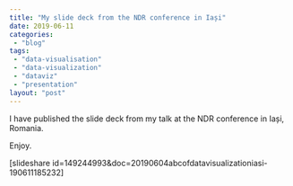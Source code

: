 ```yaml
---
title: "My slide deck from the NDR conference in Iași"
date: 2019-06-11
categories: 
 - "blog"
tags: 
 - "data-visualisation"
 - "data-visualization"
 - "dataviz"
 - "presentation"
layout: "post"
---
```


I have published the slide deck from my talk at the NDR conference in Iași, Romania. 

Enjoy.

[slideshare id=149244993&doc=20190604abcofdatavisualizationiasi-190611185232]
